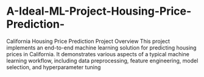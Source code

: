 # A-Ideal-ML-Project-Housing-Price-Prediction-
California Housing Price Prediction Project Overview This project implements an end-to-end machine learning solution for predicting housing prices in California. It demonstrates various aspects of a typical machine learning workflow, including data preprocessing, feature engineering, model selection, and hyperparameter tuning
